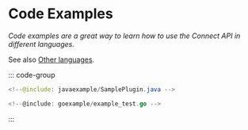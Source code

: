 # Code Examples

_Code examples are a great way to learn how to use the Connect API in different languages._

See also [Other languages](/guide/api/clients/#other-languages).

::: code-group

```java [Connect Plugin <VPBadge>Java</VPBadge>]
<!--@include: javaexample/SamplePlugin.java -->
```

```go [Buf Remote Package <VPBadge>Golang</VPBadge>]
<!--@include: goexample/example_test.go -->
```

:::
